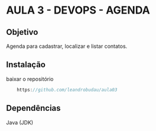 # AULA 3 - DEVOPS - AGENDA

## Objetivo

Agenda para cadastrar, localizar e listar contatos.

## Instalação

baixar o repositório
```javascript
	https://github.com/leandrobudau/aula03
```

## Dependências
Java (JDK)
